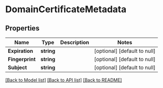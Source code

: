 # DomainCertificateMetadata

## Properties
Name | Type | Description | Notes
------------ | ------------- | ------------- | -------------
**Expiration** | **string** |  | [optional] [default to null]
**Fingerprint** | **string** |  | [optional] [default to null]
**Subject** | **string** |  | [optional] [default to null]

[[Back to Model list]](../README.md#documentation-for-models) [[Back to API list]](../README.md#documentation-for-api-endpoints) [[Back to README]](../README.md)

